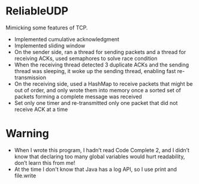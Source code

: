# ReliableUDP
Mimicking some features of TCP.  
- Implemented cumulative acknowledgment
- Implemented sliding window
- On the sender side, ran a thread for sending packets and a thread for receiving ACKs, used semaphores to solve race condition
- When the receiving thread detected 3 duplicate ACKs and the sending thread was sleeping, it woke up the sending thread, enabling fast re-transmission
- On the receiving side, used a HashMap to receive packets that might be out of order, and only wrote them into memory once a sorted set of packets forming a complete message was received
- Set only one timer and re-transmitted only one packet that did not receive ACK at a time

# Warning
- When I wrote this program, I hadn’t read Code Complete 2, and I didn’t know that declaring too many global variables would hurt readability, don’t learn this from me!
- At the time I don't know that Java has a log API, so I use print and file.write
